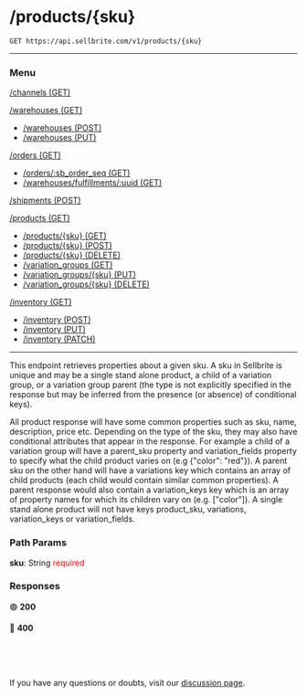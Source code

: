 # /products/{sku}

```
GET https://api.sellbrite.com/v1/products/{sku}
```

---

### Menu

[/channels (GET)](channels)

[/warehouses (GET)](warehouses)
  * [/warehouses (POST)](warehouses-post)
  * [/warehouses (PUT)](warehouses-put)

[/orders (GET)](orders)
  * [/orders/:sb_order_seq (GET)](orders-sb-order)
  * [/warehouses/fulfillments/:uuid (GET)](orders-fulfillments)

[/shipments (POST)](shipments)

[/products (GET)](products)
  * [/products/{sku} (GET)](products-sku-get)
  * [/products/{sku} (POST)](products-sku-post)
  * [/products/{sku} (DELETE)](products-sku-delete)
  * [/variation_groups (GET)](products-variation-groups)
  * [/variation_groups/{sku} (PUT)](products-variation-groups-put)
  * [/variation_groups/{sku} (DELETE)](products-variation-groups-delete)
  
[/inventory (GET)](inventory)
  * [/inventory (POST)](inventory-post)
  * [/inventory (PUT)](inventory-put)
  * [/inventory (PATCH)](inventory-patch)
  
---

This endpoint retrieves properties about a given sku. A sku in Sellbrite is unique and may be a single stand alone product, a child of a variation group, or a variation group parent (the type is not explicitly specified in the response but may be inferred from the presence (or absence) of conditional keys).

All product response will have some common properties such as sku, name, description, price etc. Depending on the type of the sku, they may also have conditional attributes that appear in the response. For example a child of a variation group will have a parent_sku property and variation_fields property to specify what the child product varies on (e.g {"color": "red"}). A parent sku on the other hand will have a variations key which contains an array of child products (each child would contain similar common properties). A parent response would also contain a variation_keys key which is an array of property names for which its children vary on (e.g. ["color"]). A single stand alone product will not have keys product_sku, variations, variation_keys or variation_fields.

### Path Params

**sku**: String <span style="color:red">required</span>

### Responses

🟢 **200** 

🔴 **400** 

<br><br><br>

If you have any questions or doubts, visit our [discussion page](https://github.com/Sellbrite/Sellbrite-API/discussions).

